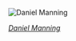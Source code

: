 
![Daniel Manning](https://upload.wikimedia.org/wikipedia/commons/thumb/d/d6/MANNING%2C_Daniel-Treasury_%28BEP_engraved_portrait%29.jpg/450px-MANNING%2C_Daniel-Treasury_%28BEP_engraved_portrait%29.jpg)

*[Daniel Manning](https://wikipedia.org/wiki/File:MANNING,_Daniel-Treasury_(BEP_engraved_portrait).jpg)*
